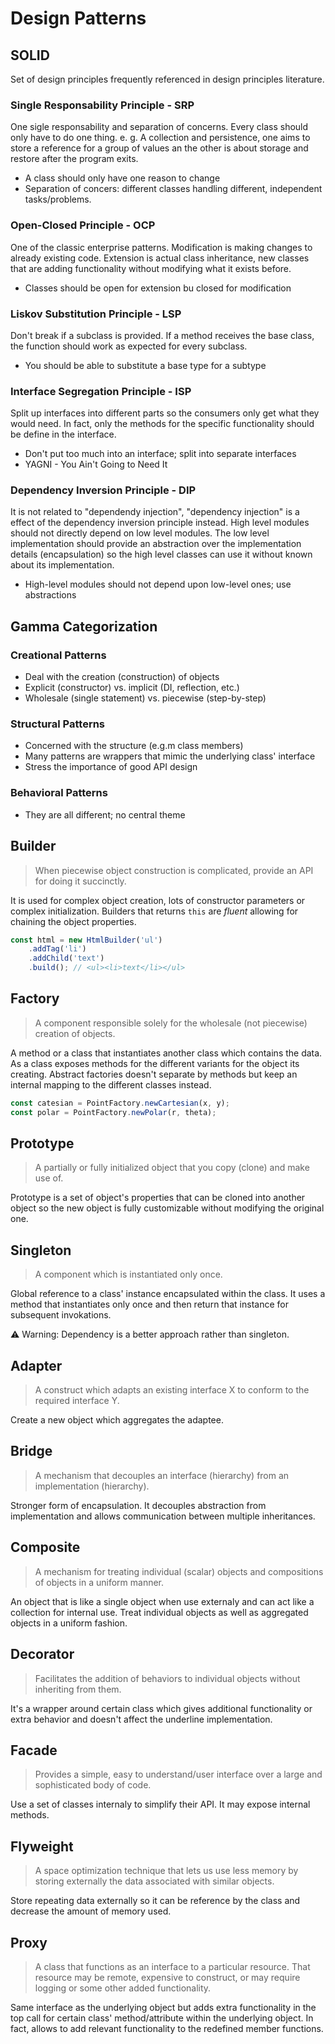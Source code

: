 # Design Patterns

## SOLID

Set of design principles frequently referenced in design principles literature.

### Single Responsability Principle - SRP

One sigle responsability and separation of concerns. Every class should only have to do one thing. e. g. A collection and persistence, one aims to store a reference for a group of values an the other is about storage and restore after the program exits.

* A class should only have one reason to change
* Separation of concers: different classes handling different, independent tasks/problems.

### Open-Closed Principle - OCP

One of the classic enterprise patterns. Modification is making changes to already existing code. Extension is actual class inheritance, new classes that are adding functionality without modifying what it exists before.

* Classes should be open for extension bu closed for modification

### Liskov Substitution Principle - LSP

Don't break if a subclass is provided. If a method receives the base class, the function should work as expected for every subclass.

* You should be able to substitute a base type for a subtype

### Interface Segregation Principle - ISP

Split up interfaces into different parts so the consumers only get what they would need. In fact, only the methods for the specific functionality should be define in the interface.

* Don't put too much into an interface; split into separate interfaces
* YAGNI - You Ain't Going to Need It

### Dependency Inversion Principle - DIP

It is not related to "dependendy injection", "dependency injection" is a effect of the dependency inversion principle instead. High level modules should not directly depend on low level modules. The low level implementation should provide an abstraction over the implementation details (encapsulation) so the high level classes can use it without known about its implementation.

* High-level modules should not depend upon low-level ones; use abstractions

## Gamma Categorization

### Creational Patterns

* Deal with the creation (construction) of objects
* Explicit (constructor) vs. implicit (DI, reflection, etc.)
* Wholesale (single statement) vs. piecewise (step-by-step)

### Structural Patterns

* Concerned with the structure (e.g.m class members)
* Many patterns are wrappers that mimic the underlying class' interface
* Stress the importance of good API design

### Behavioral Patterns

* They are all different; no central theme

## Builder

> When piecewise object construction is complicated, provide an API for doing it succinctly.

It is used for complex object creation, lots of constructor parameters or complex initialization. Builders that returns `this` are _fluent_ allowing for chaining the object properties.

```js
const html = new HtmlBuilder('ul')
    .addTag('li')
    .addChild('text')
    .build(); // <ul><li>text</li></ul>
```

## Factory

> A component responsible solely for the wholesale (not piecewise) creation of objects.

A method or a class that instantiates another class which contains the data. As a class exposes methods for the different variants for the object its creating. Abstract factories doesn't separate by methods but keep an internal mapping to the different classes instead.

```js
const catesian = PointFactory.newCartesian(x, y);
const polar = PointFactory.newPolar(r, theta);
```

## Prototype

> A partially or fully initialized object that you copy (clone) and make use of.

Prototype is a set of object's properties that can be cloned into another object so the new object is fully customizable without modifying the original one.

## Singleton

> A component which is instantiated only once.

Global reference to a class' instance encapsulated within the class. It uses a method that instantiates only once and then return that instance for subsequent invokations.

⚠️ Warning: Dependency is a better approach rather than singleton.

## Adapter

> A construct which adapts an existing interface X to conform to the required interface Y.

Create a new object which aggregates the adaptee.

## Bridge

> A mechanism that decouples an interface (hierarchy) from an implementation (hierarchy).

Stronger form of encapsulation. It decouples abstraction from implementation and allows communication between multiple inheritances.

## Composite

> A mechanism for treating individual (scalar) objects and compositions of objects in a uniform manner.

An object that is like a single object when use externaly and can act like a collection for internal use. Treat individual objects as well as aggregated objects in a uniform fashion.

## Decorator

> Facilitates the addition of behaviors to individual objects without inheriting from them.

It's a wrapper around certain class which gives additional functionality or extra behavior and doesn't affect the underline implementation.

## Facade

> Provides a simple, easy to understand/user interface over a large and sophisticated body of code.

Use a set of classes internaly to simplify their API. It may expose internal methods.

## Flyweight

> A space optimization technique that lets us use less memory by storing externally the data associated with similar objects.

Store repeating data externally so it can be reference by the class and decrease the amount of memory used.

## Proxy

> A class that functions as an interface to a particular resource. That resource may be remote, expensive to construct, or may require logging or some other added functionality.

Same interface as the underlying object but adds extra functionality in the top call for certain class' method/attribute within the underlying object. In fact, allows to add relevant functionality to the redefined member functions.
